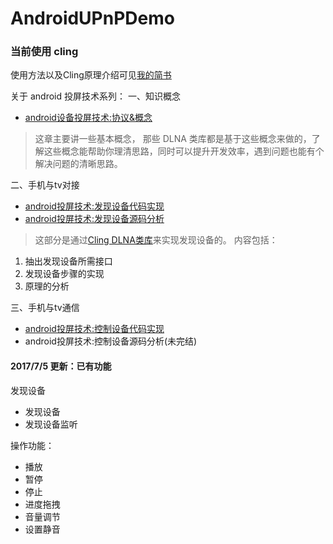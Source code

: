 # AndroidUPnPDemo

### 当前使用 cling

使用方法以及Cling原理介绍可见[我的简书](http://www.jianshu.com/u/511ccb5a2012)

关于 android 投屏技术系列：
一、知识概念
- [android设备投屏技术:协议&概念](http://www.jianshu.com/p/5a260182cc82)
> 这章主要讲一些基本概念， 那些 DLNA 类库都是基于这些概念来做的，了解这些概念能帮助你理清思路，同时可以提升开发效率，遇到问题也能有个解决问题的清晰思路。

二、手机与tv对接
- [android投屏技术:发现设备代码实现](http://www.jianshu.com/p/14cbeb898050) 
-  [android投屏技术:发现设备源码分析](http://www.jianshu.com/p/9e063d84ab9f)

>这部分是通过[Cling DLNA类库](https://github.com/4thline/cling)来实现发现设备的。 
内容包括：
1. 抽出发现设备所需接口
2. 发现设备步骤的实现
3. 原理的分析

三、手机与tv通信
- [android投屏技术:控制设备代码实现](http://www.jianshu.com/p/d0dcfdd0cd6e)
- android投屏技术:控制设备源码分析(未完结)


#### 2017/7/5 更新：已有功能

发现设备
- 发现设备
- 发现设备监听

操作功能：
- 播放
- 暂停
- 停止
- 进度拖拽
- 音量调节
- 设置静音
